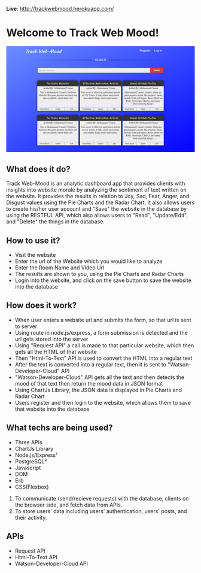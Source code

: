 
**Live**: http://trackwebmood.herokuapp.com/

Welcome to Track Web Mood!
=====================
![alt text](https://github.com/askflow1111/Track-Web-Mood/blob/master/WebMood.png?raw=true)


## What does it do?  
Track Web-Mood is an analytic dashboard app that provides clients with insights into website morale by analyzing the sentiment of text written on the website. It provides the results in relation to Joy, Sad, Fear, Anger, and Disgust values using the Pie Charts and the Radar Chart. It also allows users to create his/her user account and "Save" the website in the database by using the RESTFUL API, which also allows users to "Read", "Update/Edit", and "Delete" the things in the database.
                                            
## How to use it?  
 - Visit the website 
 - Enter the url of the Website which you would like to analyze
 - Enter the Room Name and Video Url
 - The results are shown to you, using the Pie Charts and Radar Charts
 - Login into the website, and click on the save button to save the website into the database

## How does it work? 
 - When user enters a website url and submits the form, so that url is sent to server
 - Using route in node.js/express, a form submission is detected and the url gets stored into the server
 - Using "Request API" a call is made to that particular website, which then gets all the HTML of that website  
 - Then "Html-To-Text" API is used to convert the HTML into a regular text
 - After the text is converted into a regular text, then it is sent to "Watson-Developer-Cloud" API
 - "Watson-Developer-Cloud" API gets all the text and then detects the mood of that text then return the mood data in JSON format
 - Using ChartJs Library, the JSON data is displayed in Pie Charts and Radar Chart
 - Users register and then login to the website, which allows them to save that website into the database

## What techs are being used? 
 - Three APIs
 - ChartJs Library
 - Node.js/Express¹ 
 - PostgreSQL² 
 - Javascript
 - DOM
 - Erb
 - CSS(Flexbox)
 
 
1) To communicate (send/recieve requests) with the database, clients on the browser side, and fetch data from APIs.
2) To store users' data including users' authentication, users' posts, and their activity.
 
## APIs 
 - Request API
 - Html-To-Text API
 - Watson-Developer-Cloud API
